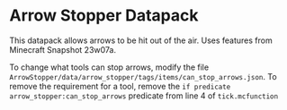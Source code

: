 # Arrow Stopper Datapack

This datapack allows arrows to be hit out of the air.
Uses features from Minecraft Snapshot 23w07a.

To change what tools can stop arrows, modify the file `ArrowStopper/data/arrow_stopper/tags/items/can_stop_arrows.json`.
To remove the requirement for a tool, remove the `if predicate arrow_stopper:can_stop_arrows` predicate from line 4 of `tick.mcfunction`
